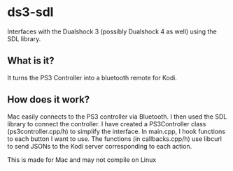 # ds3-sdl
Interfaces with the Dualshock 3 (possibly Dualshock 4 as well) using the SDL library.

## What is it?
It turns the PS3 Controller into a bluetooth remote for Kodi. 

## How does it work?
Mac easily connects to the PS3 controller via Bluetooth. I then used the SDL library to connect the controller. I have created a PS3Controller class (ps3controller.cpp/h) to simplify the interface. In main.cpp, I hook functions to each button I want to use. The functions (in callbacks.cpp/h) use libcurl to send JSONs to the Kodi server corresponding to each action.

This is made for Mac and may not compile on Linux